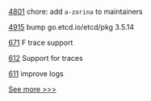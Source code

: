 
[4801](https://github.com/hyperledger/iroha/pull/4801) chore: add `a-zorina` to maintainers

[4915](https://github.com/hyperledger/fabric/pull/4915) bump go.etcd.io/etcd/pkg 3.5.14

[671](https://github.com/hyperledger-labs/fabric-token-sdk/pull/671) F trace support

[612](https://github.com/hyperledger-labs/fabric-smart-client/pull/612) Support for traces

[611](https://github.com/hyperledger-labs/fabric-smart-client/pull/611) improve logs


[See more >>>](https://start-here.hyperledger.org/pull-requests)
